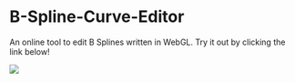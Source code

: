 # B-Spline-Curve-Editor
An online tool to edit B Splines written in WebGL. Try it out by clicking the link below!

[<img src="./bsplineeditorthumb.png">](http://natevm.github.io/B-Spline-Curve-Editor/)
